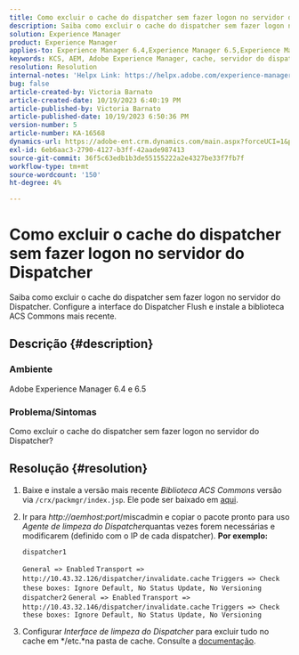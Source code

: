 ```yaml
---
title: Como excluir o cache do dispatcher sem fazer logon no servidor do Dispatcher
description: Saiba como excluir o cache do dispatcher sem fazer logon no servidor do Dispatcher.
solution: Experience Manager
product: Experience Manager
applies-to: Experience Manager 6.4,Experience Manager 6.5,Experience Manager
keywords: KCS, AEM, Adobe Experience Manager, cache, servidor do dispatcher
resolution: Resolution
internal-notes: 'Helpx Link: https://helpx.adobe.com/experience-manager/kb/How-to-delete-the-dispatcher-cache-without-logging-into-the-Dispatchers-AEM.html'
bug: false
article-created-by: Victoria Barnato
article-created-date: 10/19/2023 6:40:19 PM
article-published-by: Victoria Barnato
article-published-date: 10/19/2023 6:50:36 PM
version-number: 5
article-number: KA-16568
dynamics-url: https://adobe-ent.crm.dynamics.com/main.aspx?forceUCI=1&pagetype=entityrecord&etn=knowledgearticle&id=94f206ee-ae6e-ee11-8df0-6045bd006793
exl-id: 6eb6aac3-2790-4127-b3ff-42aade987413
source-git-commit: 36f5c63edb1b3de55155222a2e4327be33f7fb7f
workflow-type: tm+mt
source-wordcount: '150'
ht-degree: 4%

---
```


# Como excluir o cache do dispatcher sem fazer logon no servidor do Dispatcher


Saiba como excluir o cache do dispatcher sem fazer logon no servidor do Dispatcher. Configure a interface do Dispatcher Flush e instale a biblioteca ACS Commons mais recente.

## Descrição {#description}


### <b>Ambiente</b>

Adobe Experience Manager 6.4 e 6.5



### <b>Problema/Sintomas</b>

Como excluir o cache do dispatcher sem fazer logon no servidor do Dispatcher?


## Resolução {#resolution}


1. Baixe e instale a versão mais recente *Biblioteca ACS Commons* versão via `/crx/packmgr/index.jsp`. Ele pode ser baixado em [aqui](https://github.com/Adobe-Consulting-Services/acs-aem-commons/releases).
2. Ir para *http://aemhost:port*/miscadmin e copiar o pacote pronto para uso *Agente de limpeza do Dispatcher*quantas vezes forem necessárias e modificarem (definido com o IP de cada dispatcher).
   <b>Por exemplo:</b>



   ```
   dispatcher1
   ```


   `General => Enabled`
   `Transport => http://10.43.32.126/dispatcher/invalidate.cache`
   `Triggers => Check these boxes: Ignore Default, No Status Update, No Versioning`
   ` `
   `dispatcher2`
   `General => Enabled`
   `Transport => http://10.43.32.146/dispatcher/invalidate.cache`
   `Triggers => Check these boxes: Ignore Default, No Status Update, No Versioning`
3. Configurar *Interface de limpeza do Dispatcher* para excluir tudo no cache em */etc.*na pasta de cache. Consulte a [documentação](https://adobe-consulting-services.github.io/acs-aem-commons/features/dispatcher-flush-ui/index.html).
